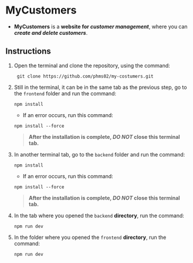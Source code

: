 # MyCustomers

+ **MyCustomers** is a **website for _customer management_**, where you can **_create and delete customers_**.

## Instructions

1. Open the terminal and clone the repository, using the command:

   ```shell
    git clone https://github.com/phms02/my-costumers.git
   ```

2. Still in the terminal, it can be in the same tab as the previous step, go to the `frontend` folder and run the command:

    ```shell
   npm install
    ```

   + If an error occurs, run this command:

   ```shell
   npm install --force
   ```

    > **After the installation is complete, _DO NOT_ close this terminal tab.**

3. In another terminal tab, go to the `backend` folder and run the command:

    ```shell
   npm install
    ```

    + If an error occurs, run this command:

   ```shell
   npm install --force
   ```

   > **After the installation is complete, _DO NOT_ close this terminal tab.**

4. In the tab where you opened the `backend` **directory**, run the command:

    ```shell
   npm run dev
    ```

5. In the folder where you opened the `frontend` **directory**, run the command:

    ```shell
   npm run dev
    ```
